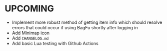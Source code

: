 # UPCOMING

  - Implement more robust method of getting item info which should resolve
    errors that could occur if using BagFu shortly after logging in
  - Add Minimap icon
  - Add `CHANGELOG.md`
  - Add basic Lua testing with Github Actions
